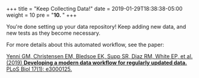 +++
title = "Keep Collecting Data!"
date = 2019-01-29T18:38:38-05:00
weight = 10
pre = "<b>10. </b>"
+++

You're done setting up your data repository! Keep adding new data, and new tests as they become necessary.

For more details about this automated workflow, see the paper:

[Yenni GM, Christensen EM, Bledsoe EK, Supp SR, Diaz RM, White EP, et al. (2019) **Developing a modern data workflow for regularly updated data.** PLoS Biol 17(1): e3000125.](https://doi.org/10.1371/journal.pbio.3000125)

